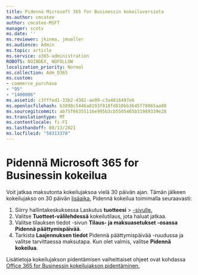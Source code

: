 ```yaml
---
title: Pidennä Microsoft 365 for Businessin kokeiluversiota
ms.author: cmcatee
author: cmcatee-MSFT
manager: scotv
ms.date: ''
ms.reviewer: jkinma, jmueller
ms.audience: Admin
ms.topic: article
ms.service: o365-administration
ROBOTS: NOINDEX, NOFOLLOW
localization_priority: Normal
ms.collection: Adm_O365
ms.custom:
- commerce_purchase
- "95"
- "1400006"
ms.assetid: c3fffed1-33b2-4382-ae99-c3a4816497e6
ms.openlocfilehash: b3898c5446a8193f818fd810bb3645f78865aa80
ms.sourcegitcommit: ab75f66355116e995b3cb5505465b31989339e28
ms.translationtype: MT
ms.contentlocale: fi-FI
ms.lasthandoff: 08/13/2021
ms.locfileid: "58313378"
---
```

# <a name="extend-your-trial-for-microsoft-365-for-business"></a>Pidennä Microsoft 365 for Businessin kokeilua

Voit jatkaa maksutonta kokeilujaksoa vielä 30 päivän ajan. Tämän jälkeen kokeilujakso on 30 päivän [lisäaika.](https://docs.microsoft.com/alchemyinsights/grace-period-for-microsoft-365-free-trial) Pidennä kokeilua toimimalla seuraavasti:
  
1. Siirry hallintakeskuksessa Laskutus **tuotteesi** \> [-sivulle.](https://go.microsoft.com/fwlink/p/?linkid=842054)
2. Valitse **Tuotteet-välilehdessä** kokeilutilaus, jota haluat jatkaa.
3. Valitse tilauksen tiedot -sivun **Tilaus- ja maksuasetukset -osassa** **Pidennä päättymispäivää**.
4. Tarkista **Laajennuksen tiedot** Pidennä päättymispäivää -ruudussa ja valitse tarvittaessa maksutapa. Kun olet valmis, valitse **Pidennä kokeilua**.

Lisätietoja kokeilujakson pidentämisen vaiheittaiset ohjeet ovat kohdassa [Office 365 for Businessin kokeilujakson pidentäminen.](https://docs.microsoft.com/microsoft-365/commerce/extend-your-trial)